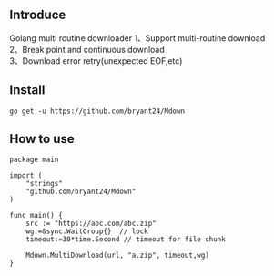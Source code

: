 ## Introduce
Golang multi routine downloader
1、Support multi-routine download  <br />
2、Break point and continuous download  <br />
3、Download error retry(unexpected EOF,etc)  <br />


## Install
```
go get -u https://github.com/bryant24/Mdown
```

## How to use
```
package main

import (
	"strings"
	"github.com/bryant24/Mdown"
)

func main() {
	src := "https://abc.com/abc.zip"
	wg:=&sync.WaitGroup{}  // lock
    timeout:=30*time.Second // timeout for file chunk

	Mdown.MultiDownload(url, "a.zip", timeout,wg)
}

```
